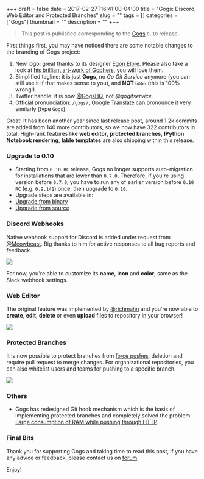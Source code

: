 +++ 
draft = false
date = 2017-02-27T16:41:00-04:00
title = "Gogs: Discord, Web Editor and Protected Branches"
slug = "" 
tags = []
categories = ["Gogs"]
thumbnail = "<no value>"
description = ""
+++

> This post is published corresponding to the [Gogs](https://gogs.io) `0.10` release.

First things first, you may have noticed there are some notable changes to the branding of Gogs project:

1. New logo: great thanks to its designer [Egon Elbre](https://twitter.com/egonelbre). Please also take a look at [his brilliant art-work of Gophers](https://github.com/egonelbre/gophers), you will love them.
2. Simplified tagline: it is just **Gogs**, no _Go Git Service_ anymore (you can still use it if that makes sense to you), and **NOT** `GoGS` (this is 100% wrong!).
3. Twitter handle: it is now [@GogsHQ](https://twitter.com/gogshq), not _@gogitservice_.
4. Official pronunciation: `/gɔgs/`, [Google Translate](translate.google.com) can pronounce it very similarly (type `Gogs`).

Great! It has been another year since last release post, around 1.2k commits are added from 140 more contributors, so we now have 322 contributors in total. High-rank features like **web editor**, **protected branches**, **IPython Notebook rendering**, **lable templates** are also shipping within this release.

### Upgrade to 0.10

- Starting from `0.10 RC` release, Gogs no longer supports auto-migration for installations that are lower than `0.7.0`. Therefore, if you're using version before `0.7.0`, you have to run any of earlier version before `0.10 RC` (e.g. `0.9.141`) once, then upgrade to `0.10`.
- Upgrade steps are available in:
 - [Upgrade from binary](https://gogs.io/docs/upgrade/upgrade_from_binary)
 - [Upgrade from source](https://gogs.io/docs/upgrade/upgrade_from_source)

### Discord Webhooks

Native webhook support for Discord is added under request from [@Meowbeast](https://github.com/Meowbeast). Big thanks to him for active responses to all bug reports and feedback.

![](/img/170227/Snip20170226_34.png)

For now, you're able to customize its **name**, **icon** and **color**, same as the Slack webhook settings.

### Web Editor

The original feature was implemented by [@richmahn](https://github.com/richmahn) and you're now able to **create**, **edit**, **delete** or even **upload** files to repository in your browser!

![](/img/170227/Snip20170226_36.png)

### Protected Branches

It is now possible to protect branches from [force pushes](http://stackoverflow.com/questions/10510462/force-git-push-to-overwrite-remote-files), deletion and require pull request to merge changes. For organizational repositories, you can also whitelist users and teams for pushing to a specific branch.

![](/img/170227/Snip20170226_37.png)

### Others

- Gogs has redesigned Git hook mechanism which is the basis of implementing protected branches and completely solved the problem [Large consumption of RAM while pushing through HTTP](https://github.com/gogits/gogs/issues/636).

### Final Bits

Thank you for supporting Gogs and taking time to read this post, if you have any advice or feedback, please contact us on [forum](https://discuss.gogs.io/).

Enjoy!